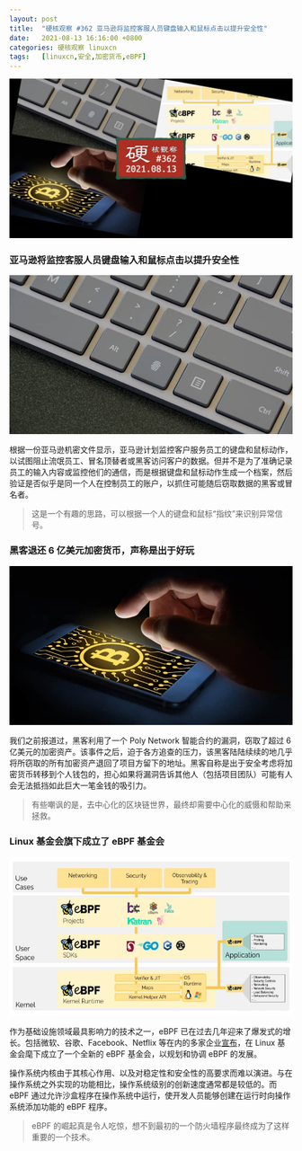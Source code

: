 ```yaml
---
layout: post
title:	"硬核观察 #362 亚马逊将监控客服人员键盘输入和鼠标点击以提升安全性"
date:	2021-08-13 16:16:00 +0800 
categories:	硬核观察 linuxcn 
tags:	[linuxcn,安全,加密货币,eBPF]
---
```



![](/Asserts/Images/album/202108/13/161450gr3c6szisr6ryc0y.jpg)


### 亚马逊将监控客服人员键盘输入和鼠标点击以提升安全性


![](/Asserts/Images/album/202108/13/161455yvjttex7v7gabge1.jpg)


根据一份亚马逊机密文件显示，亚马逊计划监控客户服务员工的键盘和鼠标动作，以试图阻止流氓员工、冒名顶替者或黑客访问客户的数据。但并不是为了准确记录员工的输入内容或监控他们的通信，而是根据键盘和鼠标动作生成一个档案，然后验证是否似乎是同一个人在控制员工的账户，以抓住可能随后窃取数据的黑客或冒名者。



> 
> 这是一个有趣的思路，可以根据一个人的键盘和鼠标“指纹”来识别异常信号。
> 
> 
> 


### 黑客退还 6 亿美元加密货币，声称是出于好玩


![](/Asserts/Images/album/202108/13/161509mpjp521yul2fcmuu.jpg)


我们之前报道过，黑客利用了一个 Poly Network 智能合约的漏洞，窃取了超过 6 亿美元的加密资产。该事件之后，迫于各方追查的压力，该黑客陆陆续续的地几乎将所窃取的所有加密资产退回了项目方留下的地址。黑客自称是出于安全考虑将加密货币转移到个人钱包的，担心如果将漏洞告诉其他人（包括项目团队）可能有人会无法抵挡如此巨大一笔金钱的吸引力。



> 
> 有些嘲讽的是，去中心化的区块链世界，最终却需要中心化的威慑和帮助来拯救。
> 
> 
> 


### Linux 基金会旗下成立了 eBPF 基金会


![](/Asserts/Images/album/202108/13/161532x7cf6ertzacd7f18.jpg)


作为基础设施领域最具影响力的技术之一，eBPF 已在过去几年迎来了爆发式的增长。包括微软、谷歌、Facebook、Netflix 等在内的多家企业[宣布](https://www.linuxfoundation.org/press-release/facebook-google-isovalent-microsoft-and-netflix-launch-ebpf-foundation-as-part-of-the-linux-foundation/)，在 Linux 基金会麾下成立了一个全新的 eBPF 基金会，以规划和协调 eBPF 的发展。


操作系统内核由于其核心作用、以及对稳定性和安全性的高要求而难以演进。与在操作系统之外实现的功能相比，操作系统级别的创新速度通常都是较低的。而 eBPF 通过允许沙盒程序在操作系统中运行，使开发人员能够创建在运行时向操作系统添加功能的 eBPF 程序。



> 
> eBPF 的崛起真是令人吃惊，想不到最初的一个防火墙程序最终成为了这样重要的一个技术。
> 
> 
>
